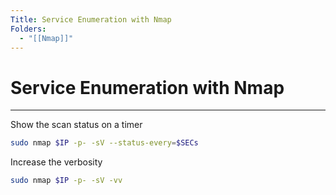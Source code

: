 ```yaml
---
Title: Service Enumeration with Nmap
Folders:
  - "[[Nmap]]"
---
```

# Service Enumeration with Nmap
---

Show the scan status on a timer

```bash
sudo nmap $IP -p- -sV --status-every=$SECs
```

Increase the verbosity

```bash
sudo nmap $IP -p- -sV -vv
```


